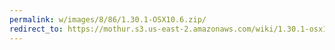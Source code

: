 ```yaml
---
permalink: w/images/8/86/1.30.1-OSX10.6.zip/
redirect_to: https://mothur.s3.us-east-2.amazonaws.com/wiki/1.30.1-osx10.6.zip
---
```



